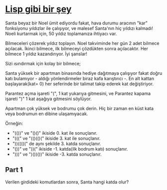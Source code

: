 [Lisp gibi bir şey](http://adventofcode.com/day/1)
==============

Santa beyaz bir Noel ümit ediyordu fakat, hava durumu aracının "kar" fonksiyonu yıldızlar ile çalışıyor, ve malesef Santa'nın hiç yıldızı kalmadı! Noeli kurtarmak için, 50 yıldız toplamanıza ihtiyacı var.

Bilmeceleri çözerek yıldız toplayın. Noel takviminde her gün 2 adet bilmece açılacak. İkinci bilmece, ilk bilmeceyi çözdükten sonra açılacaktır. Her bilmece 1 yıldız kazandırıyor. İyi şanslar!

Sizi ısındırmak için kolay bir bilmece;

Santa yüksek bir apartman binasında hediye dağıtmaya çalışıyor fakat doğru katı bulamıyor - aldığı yönlendirmeler biraz kafa karıştırıcı -. En alt kattan başlayarak(kat= 0) her seferinde bir talimat takip ederek kat değiştiriyor.

Parantez açma işareti "(", 1 kat yukarıya gitmesini, ve Parantez kapama işareti ")" 1 kat aşağıya gitmesini söylüyor.

Apartman çok yüksek ve bodrumu çok derin. Hiç bir zaman en küst kata veya bodrumun en dibine ulaşamıyacak.

Örneğin:
- "(())" ve "()()" ikiside 0. kat ile sonuçlanır.
- "(((" ve "(()(()(" ikiside 3. kat ile sonuçlanır.
- "))(((((" de aynı şekilde 3. katda sonuçlanır.
- "())" ve "))(" ikiside -1. katda(ilk bodrum katı) sonuçlanır.
- ")))" ve ")())())" ikiside -3. katda sonuçlanır.

Part 1
----
Verilen girdideki komutlardan sonra, Santa hangi katda olur?

